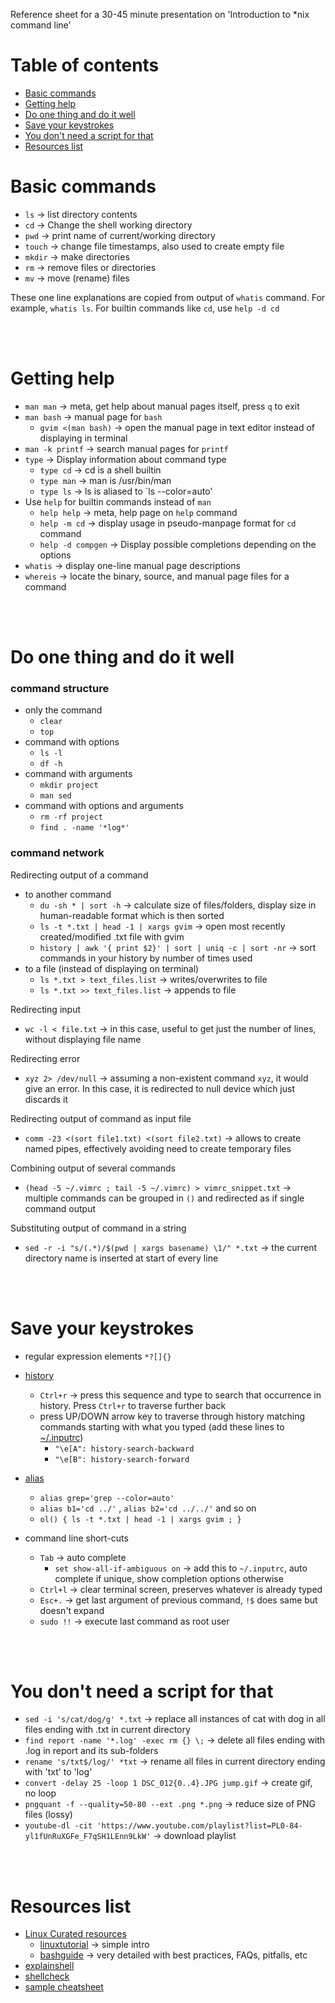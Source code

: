 Reference sheet for a 30-45 minute presentation on 'Introduction to *nix command line'

# Table of contents
* [Basic commands](#basic-commands)
* [Getting help](#getting-help)
* [Do one thing and do it well](#do-one-thing-well)
* [Save your keystrokes](#save-keystrokes)
* [You don't need a script for that](#no-need-script)
* [Resources list](#resources-list)

# <a name="basic-commands"></a>Basic commands

* `ls` → list directory contents
* `cd` → Change the shell working directory
* `pwd` → print name of current/working directory
* `touch` → change file timestamps, also used to create empty file
* `mkdir` → make directories
* `rm` → remove files or directories
* `mv` → move (rename) files

These one line explanations are copied from output of `whatis` command. For example, `whatis ls`. For builtin commands like `cd`, use `help -d cd`


<br><br>
# <a name="getting-help"></a>Getting help

* `man man` → meta, get help about manual pages itself, press `q` to exit
* `man bash` → manual page for `bash`
	* `gvim <(man bash)` → open the manual page in text editor instead of displaying in terminal
* `man -k printf` → search manual pages for `printf`
* `type` → Display information about command type
	* `type cd` → cd is a shell builtin
	* `type man` → man is /usr/bin/man
	* `type ls` → ls is aliased to `ls --color=auto'
* Use `help` for builtin commands instead of `man`
	* `help help` → meta, help page on `help` command
	* `help -m cd` → display usage in pseudo-manpage format for `cd` command
	* `help -d compgen` → Display possible completions depending on the options
* `whatis` → display one-line manual page descriptions
* `whereis` → locate the binary, source, and manual page files for a command


<br><br>
# <a name="do-one-thing-well"></a>Do one thing and do it well

### command structure
* only the command
	* `clear`
	* `top`
* command with options
	* `ls -l`
	* `df -h`
* command with arguments
	* `mkdir project`
	* `man sed`
* command with options and arguments
	* `rm -rf project`
	* `find . -name '*log*'`

### command network

Redirecting output of a command
* to another command
    * `du -sh * | sort -h`  → calculate size of files/folders, display size in human-readable format which is then sorted
    * `ls -t *.txt | head -1 | xargs gvim` → open most recently created/modified .txt file with gvim
    * `history | awk '{ print $2}' | sort | uniq -c | sort -nr` → sort commands in your history by number of times used
* to a file (instead of displaying on terminal)
    * `ls *.txt > text_files.list` → writes/overwrites to file
    * `ls *.txt >> text_files.list` → appends to file

Redirecting input
* `wc -l < file.txt` → in this case, useful to get just the number of lines, without displaying file name

Redirecting error
* `xyz 2> /dev/null` → assuming a non-existent command `xyz`, it would give an error. In this case, it is redirected to null device which just discards it

Redirecting output of command as input file
* `comm -23 <(sort file1.txt) <(sort file2.txt)` → allows to create named pipes, effectively avoiding need to create temporary files

Combining output of several commands
* `(head -5 ~/.vimrc ; tail -5 ~/.vimrc) > vimrc_snippet.txt` → multiple commands can be grouped in `()` and redirected as if single command output

Substituting output of command in a string
* `sed -r -i "s/(.*)/$(pwd | xargs basename) \1/" *.txt` → the current directory name is inserted at start of every line


<br><br>
# <a name="save-keystrokes"></a>Save your keystrokes

* regular expression elements `*?[]{}`
* [history](https://github.com/learnbyexample/scripting_course/blob/master/.bashrc)
	* `Ctrl+r` → press this sequence and type to search that occurrence in history. Press `Ctrl+r` to traverse further back
	* press UP/DOWN arrow key to traverse through history matching commands starting with what you typed (add these lines to [~/.inputrc](https://github.com/learnbyexample/scripting_course/blob/master/.inputrc))
        * `"\e[A": history-search-backward`
        * `"\e[B": history-search-forward`

* [alias](https://github.com/learnbyexample/scripting_course/blob/master/.bash_aliases)
	* `alias grep='grep --color=auto'`
	* `alias b1='cd ../'` , `alias b2='cd ../../'` and so on
	* `ol() { ls -t *.txt | head -1 | xargs gvim ; }`

* command line short-cuts
	* `Tab` → auto complete
        * `set show-all-if-ambiguous on` → add this to `~/.inputrc`, auto complete if unique, show completion options otherwise
	* `Ctrl+l` → clear terminal screen, preserves whatever is already typed
	* `Esc+.` → get last argument of previous command, `!$` does same but doesn't expand 
	* `sudo !!` → execute last command as root user


<br><br>
# <a name="no-need-script"></a>You don't need a script for that
* `sed -i 's/cat/dog/g' *.txt` → replace all instances of cat with dog in all files ending with .txt in current directory
* `find report -name '*.log' -exec rm {} \;` → delete all files ending with .log in report and its sub-folders
* `rename 's/txt$/log/' *txt` → rename all files in current directory ending with 'txt' to 'log'
* `convert -delay 25 -loop 1 DSC_012{0..4}.JPG jump.gif` → create gif, no loop
* `pngquant -f --quality=50-80 --ext .png *.png` → reduce size of PNG files (lossy)
* `youtube-dl -cit 'https://www.youtube.com/playlist?list=PL0-84-yl1fUnRuXGFe_F7qSH1LEnn9LkW'` → download playlist

<br><br>
# <a name="resources-list"></a>Resources list
* [Linux Curated resources](https://github.com/learnbyexample/scripting_course/blob/master/Linux_curated_resources.md)
	* [linuxtutorial](http://ryanstutorials.net/linuxtutorial/) → simple intro
	* [bashguide](http://mywiki.wooledge.org/BashGuide) → very detailed with best practices, FAQs, pitfalls, etc
* [explainshell](http://explainshell.com/)
* [shellcheck](http://www.shellcheck.net/)
* [sample cheatsheet](http://ryanstutorials.net/linuxtutorial/cheatsheet.php)
